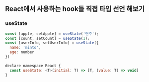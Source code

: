 ## React에서 사용하는 hook들 직접 타입 선언 해보기

### useState

```js
const [apple, setApple] = useState('현주');
const [count, setCount] = useState(1);
const [userInfo, setUserInfo] = useState({
  name: 'minto',
  age: number
})

declare namespace React {
  const useState: <T>(initial: T) => [T, (value: T) => void]
}
```
